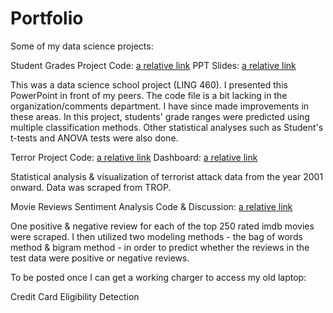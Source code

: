 # Portfolio
Some of my data science projects:

Student Grades Project 
Code: [a relative link](Student-Grades-Project-Code.Rmd)
PPT Slides: [a relative link](Student-Grades-Project-Slides.pptx)

This was a data science school project (LING 460). I presented this PowerPoint in front of my peers. The code file is a bit lacking in the organization/comments department. I have since made improvements in these areas. In this project, students' grade ranges were predicted using multiple classification methods. Other statistical analyses such as Student's t-tests and ANOVA tests were also done.

Terror Project
Code: [a relative link](Terror-Project-Code.html)
Dashboard: [a relative link](Terror-Project-Dashboard.png)

Statistical analysis & visualization of terrorist attack data from the year 2001 onward. Data was scraped from TROP.

Movie Reviews Sentiment Analysis
Code & Discussion: [a relative link](reviews-sentiment-analysis.html)

One positive & negative review for each of the top 250 rated imdb movies were scraped. I then utilized two modeling methods - the bag of words method & bigram method - in order to predict whether the reviews in the test data were positive or negative reviews. 

To be posted once I can get a working charger to access my old laptop:

Credit Card Eligibility Detection

